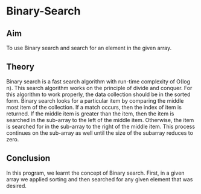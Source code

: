 # Binary-Search
## Aim
To use Binary search and search for an element in the given array.
## Theory
Binary search is a fast search algorithm with run-time complexity of Ο(log n). This search algorithm works on the principle of divide and conquer. For this algorithm to work properly, the data collection should be in the sorted form. Binary search looks for a particular item by comparing the middle most item of the collection. If a match occurs, then the index of item is returned. If the middle item is greater than the item, then the item is searched in the sub-array to the left of the middle item. Otherwise, the item is searched for in the sub-array to the right of the middle item. This process continues on the sub-array as well until the size of the subarray reduces to zero.
## Conclusion
In this program, we learnt the concept of Binary search. First, in a given array we applied sorting and then searched for any given element that was desired. 
